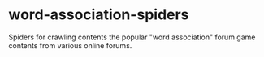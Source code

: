 # word-association-spiders
Spiders for crawling contents the popular "word association" forum game contents from various online forums. 
